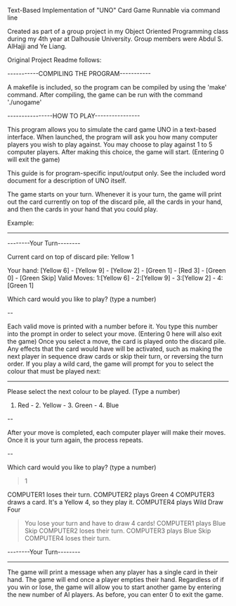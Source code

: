 Text-Based Implementation of "UNO" Card Game
Runnable via command line

Created as part of a group project in my Object Oriented Programming class during my 4th year at Dalhousie University.
Group members were Abdul S. AlHajji and Ye Liang.

Original Project Readme follows:



-----------COMPILING THE PROGRAM-----------

A makefile is included, so the program can be compiled by using the 'make' command.
After compiling, the game can be run with the command './unogame'

----------------HOW TO PLAY----------------

This program allows you to simulate the card game UNO in a text-based interface.
When launched, the program will ask you how many computer players you wish to play against.
You may choose to play against 1 to 5 computer players. After making this choice, the game will start.
(Entering 0 will exit the game)

This guide is for program-specific input/output only. See the included word document for a description of UNO itself.

The game starts on your turn. Whenever it is your turn, the game will print out the card currently on top
of the discard pile, all the cards in your hand, and then the cards in your hand that you could play.

Example:

---

--------Your Turn--------

Current card on top of discard pile: Yellow 1

Your hand:
[Yellow 6] - [Yellow 9] - [Yellow 2] - [Green 1] - [Red 3] - [Green 0] - [Green Skip]
Valid Moves:
1:[Yellow 6] - 2:[Yellow 9] - 3:[Yellow 2] - 4:[Green 1]

Which card would you like to play? (type a number)
> 

--

Each valid move is printed with a number before it. You type this number into the prompt in order to select your move.
(Entering 0 here will also exit the game)
Once you select a move, the card is played onto the discard pile. Any effects that the card would have will be activated,
such as making the next player in sequence draw cards or skip their turn, or reversing the turn order. If you play a
wild card, the game will prompt for you to select the colour that must be played next:

---

Please select the next colour to be played. (Type a number)
1. Red   -   2. Yellow   -   3. Green   -   4. Blue
> 

--

After your move is completed, each computer player will make their moves. Once it is your turn again, the process repeats.

--

Which card would you like to play? (type a number)
> 1

COMPUTER1 loses their turn.
COMPUTER2 plays Green 4
COMPUTER3 draws a card. It's a Yellow 4, so they play it.
COMPUTER4 plays Wild Draw Four
> You lose your turn and have to draw 4 cards!
COMPUTER1 plays Blue Skip
COMPUTER2 loses their turn.
COMPUTER3 plays Blue Skip
COMPUTER4 loses their turn.

--------Your Turn--------

---

The game will print a message when any player has a single card in their hand.
The game will end once a player empties their hand.
Regardless of if you win or lose, the game will allow you to start another game by entering the new number of AI players.
As before, you can enter 0 to exit the game.